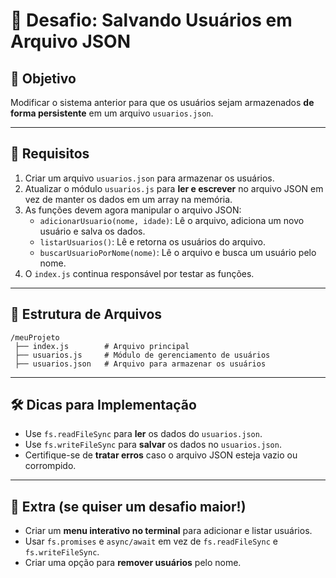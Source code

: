 # 🚀 Desafio: Salvando Usuários em Arquivo JSON

## 📌 Objetivo
Modificar o sistema anterior para que os usuários sejam armazenados **de forma persistente** em um arquivo `usuarios.json`.

---

## 🔹 Requisitos
1. Criar um arquivo `usuarios.json` para armazenar os usuários.
2. Atualizar o módulo `usuarios.js` para **ler e escrever** no arquivo JSON em vez de manter os dados em um array na memória.
3. As funções devem agora manipular o arquivo JSON:
   - `adicionarUsuario(nome, idade)`: Lê o arquivo, adiciona um novo usuário e salva os dados.
   - `listarUsuarios()`: Lê e retorna os usuários do arquivo.
   - `buscarUsuarioPorNome(nome)`: Lê o arquivo e busca um usuário pelo nome.
4. O `index.js` continua responsável por testar as funções.

---

## 📝 Estrutura de Arquivos
```
/meuProjeto
 ├── index.js        # Arquivo principal
 ├── usuarios.js     # Módulo de gerenciamento de usuários
 ├── usuarios.json   # Arquivo para armazenar os usuários
```

---

## 🛠 Dicas para Implementação
- Use `fs.readFileSync` para **ler** os dados do `usuarios.json`.
- Use `fs.writeFileSync` para **salvar** os dados no `usuarios.json`.
- Certifique-se de **tratar erros** caso o arquivo JSON esteja vazio ou corrompido.

---

## 🎯 Extra (se quiser um desafio maior!)
- Criar um **menu interativo no terminal** para adicionar e listar usuários.
- Usar `fs.promises` e `async/await` em vez de `fs.readFileSync` e `fs.writeFileSync`.
- Criar uma opção para **remover usuários** pelo nome.


